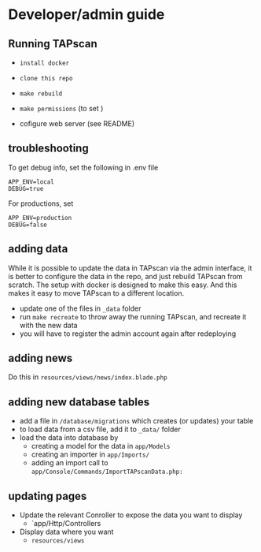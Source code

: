 # Developer/admin guide

## Running TAPscan

- `install docker`
- `clone this repo`
- `make rebuild`
- `make permissions` (to set )

- cofigure web server (see README)


## troubleshooting

To get debug info, set the following in .env file

```
APP_ENV=local
DEBUG=true
```

For productions, set

```
APP_ENV=production
DEBUG=false
```

## adding data

While it is possible to update the data in TAPscan via the admin interface, it is better to configure the data in the repo, and just rebuild TAPscan from scratch. The setup with docker is designed to make this easy. And this makes it easy to move TAPscan to a different location.

- update one of the files in `_data` folder
- run `make recreate` to throw away the running TAPscan, and recreate it with the new data
- you will have to register the admin account again after redeploying

## adding news

Do this in `resources/views/news/index.blade.php`

## adding new database tables

- add a file in `/database/migrations` which creates (or updates) your table
- to load data from a csv file, add it to `_data/` folder
- load the data into database by
  - creating a model for the data in `app/Models`
  - creating an importer in `app/Imports/`
  - adding an import call to `app/Console/Commands/ImportTAPscanData.php:`

## updating pages

- Update the relevant Conroller to expose the data you want to display
  - `app/Http/Controllers
- Display data where you want
  - `resources/views`



